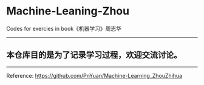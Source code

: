 # Machine-Leaning-Zhou
Codes for exercies in book《机器学习》周志华
***
本仓库目的是为了记录学习过程，欢迎交流讨论。
---
***
Reference:
https://github.com/PnYuan/Machine-Learning_ZhouZhihua
